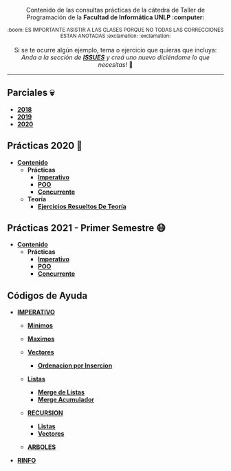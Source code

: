 <div align="center">  
  <p Consultas Prácticas Taller de Programación</p>
  <p align="center">
     Contenido de las consultas prácticas de la cátedra de Taller de Programación de la <strong> Facultad de Informática UNLP :computer: </strong>
  </p>
  <sub>
    :boom: ES IMPORTANTE ASISTIR A LAS CLASES PORQUE NO TODAS LAS CORRECCIONES ESTAN ANOTADAS :exclamation: :exclamation:
  </sub>
  <br><br>
 Si se te ocurre algún ejemplo, tema o ejercicio que quieras que incluya: <br> <i>Anda a la sección de <b><a href="https://github.com/OmgCopito95/Taller-de-Programacion/issues">ISSUES</a></b> y creá uno nuevo diciéndome lo que necesitas!</i> 🙂
  <hr>
</div>

## Parciales :skull:
- **[2018](https://github.com/OmgCopito95/Taller-de-Programacion/tree/main/2018/Parciales)**
- **[2019](https://github.com/OmgCopito95/Taller-de-Programacion/tree/main/2019/Parciales)**
- **[2020](https://github.com/OmgCopito95/Taller-de-Programacion/tree/main/2020/Parciales)**

## Prácticas 2020 :older_woman:
- **[Contenido](https://github.com/OmgCopito95/Taller-de-Programacion/tree/main/2020)**
   - **Prácticas**
      - **[Imperativo](https://github.com/OmgCopito95/Taller-de-Programacion/tree/main/2020/Imperativo)** 
      - **[POO](https://github.com/OmgCopito95/Taller-de-Programacion/tree/main/2020/POO)**
      - **[Concurrente](https://github.com/OmgCopito95/Taller-de-Programacion/tree/main/2020/Concurrente)** 
   - **Teoría**
      - **[Ejercicios Resueltos De Teoría](https://github.com/OmgCopito95/Taller-de-Programacion/tree/main/2020/Actividades%20de%20Teoria)**

## Prácticas 2021 - Primer Semestre :mask:

- **[Contenido](https://github.com/OmgCopito95/Taller-de-Programacion/tree/main/2021)**
  - **Prácticas**
      - **[Imperativo](https://github.com/OmgCopito95/Taller-de-Programacion/tree/main/2021/Imperativo)** 
      - **[POO](https://github.com/OmgCopito95/Taller-de-Programacion/tree/main/2021/POO)**
      - **[Concurrente](https://github.com/OmgCopito95/Taller-de-Programacion/tree/main/2021/Concurrente)** 

## Códigos de Ayuda

- **[IMPERATIVO](https://github.com/OmgCopito95/Algoritmos-Basicos/tree/master/IMPERATIVO)**

  - **[Minimos](https://github.com/OmgCopito95/Algoritmos-Basicos/tree/master/IMPERATIVO/Minimos)**
  - **[Maximos](https://github.com/OmgCopito95/Algoritmos-Basicos/tree/master/IMPERATIVO/Maximos)**
  - **[Vectores](https://github.com/OmgCopito95/Algoritmos-Basicos/tree/master/IMPERATIVO/VECTORES)**
    - **[Ordenacion por Insercion](https://github.com/OmgCopito95/Algoritmos-Basicos/blob/master/IMPERATIVO/VECTORES/ordenacion_insercion.pas)**
  - **[Listas](https://github.com/OmgCopito95/Algoritmos-Basicos/tree/master/IMPERATIVO/LISTAS)**
    - **[Merge de Listas](https://github.com/OmgCopito95/Algoritmos-Basicos/blob/master/IMPERATIVO/LISTAS/merge_de_listas.pas)**
    - **[Merge Acumulador](https://github.com/OmgCopito95/Algoritmos-Basicos/blob/master/IMPERATIVO/LISTAS/merge_acumulador.pas)**
    
  - **[RECURSION](https://github.com/OmgCopito95/Algoritmos-Basicos/tree/master/IMPERATIVO/RECURSION)**
  
    - **[Listas](https://github.com/OmgCopito95/Algoritmos-Basicos/tree/master/IMPERATIVO/RECURSION/Listas)** 
    - **[Vectores](https://github.com/OmgCopito95/Algoritmos-Basicos/tree/master/IMPERATIVO/RECURSION/Vectores)**
     
  - **[ARBOLES](https://github.com/OmgCopito95/Algoritmos-Basicos/tree/master/IMPERATIVO/ARBOLES)** 
  
- **[RINFO](https://github.com/OmgCopito95/Algoritmos-Basicos/tree/master/RINFO)**


 
